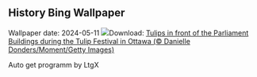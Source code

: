 ## History Bing Wallpaper
Wallpaper date: 2024-05-11
![](https://www.bing.com/th?id=OHR.OttawaTulipFest_EN-CA7422962019_UHD.jpg&w=1000)Download: [Tulips in front of the Parliament Buildings during the Tulip Festival in Ottawa (© Danielle Donders/Moment/Getty Images)](https://www.bing.com/th?id=OHR.OttawaTulipFest_EN-CA7422962019_UHD.jpg)

Auto get programm by LtgX
